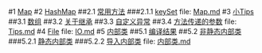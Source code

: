 #1 [Map](Map.md#anchor_0)
#2 [HashMap](Map.md#anchor_1)
##2.1 [常用方法](Map.md#anchor_2)
###2.1.1 [keySet](Map.md#anchor_3)
file: [Map.md](Map.md)
#3 [小Tips](Tips.md#anchor_0)
##3.1 [数组](Tips.md#anchor_1)
##3.2 [关于继承](Tips.md#anchor_2)
##3.3 [自定义异常](Tips.md#anchor_3)
##3.4 [方法传递的参数](Tips.md#anchor_4)
file: [Tips.md](Tips.md)
#4 [File](IO.md#anchor_0)
file: [IO.md](IO.md)
#5 [内部类](内部类.md#anchor_0)
##5.1 [编译结果](内部类.md#anchor_1)
##5.2 [非静态内部类](内部类.md#anchor_2)
###5.2.1 [静态内部类](内部类.md#anchor_3)
###5.2.2 [导入内部类](内部类.md#anchor_4)
file: [内部类.md](内部类.md)
